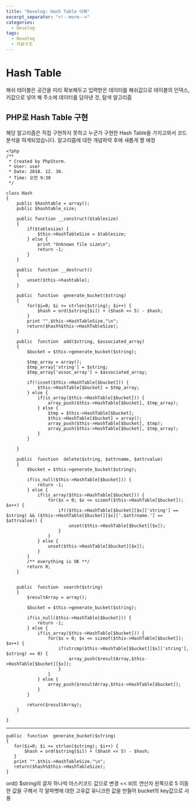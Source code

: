 ```yaml
---
title: "Develog: Hash Table 이해"
excerpt_separator: "<!--more-->"
categories:
  - Develog
tags:
  - Develog
  - 자료구조
---
```


Hash Table
==============

해쉬 테이블은 공간을 미리 확보해두고 입력받은 데이터를 해쉬값으로 테이블의 인덱스, 키값으로 넣어 해 주소에 데이터를
담아낸 것, 탐색 알고리즘 

PHP로 Hash Table 구현
--------------------

해당 알고리즘은 직접 구현하지 못하고 누군가 구현한 Hash Table을 가지고와서 코드분석을 하게되었습니다.
알고리즘에 대한 개념파악 후에 새롭게 짤 예정

    <?php
    /**
     * Created by PhpStorm.
     * User: user
     * Date: 2018. 12. 30.
     * Time: 오전 9:30
     */
    
    class Hash
    {
        public $hashtable = array();
        public $hashtable_size;
    
        public function __construct($tablesize)
        {
            if($tablesize) {
                $this->HashTableSize = $tablesize;
            } else {
                print "Unknown file size\n";
                return -1;
            }
        }
    
        public  function __destruct()
        {
            unset($this->hashtable);
        }
    
        public  function  generate_bucket($string)
        {
            for($i=0; $i <= strlen($string); $i++) {
                $hash = ord($string[$i]) + ($hash << 5) - $hash;
            }
            print "".$this->HashTableSize."\n";
            return($hash%$this->HashTableSize);
        }
    
        public  function  add($string, $associated_array)
        {
            $bucket = $this->generate_bucket($string);
    
            $tmp_array = array();
            $tmp_array['string'] = $string;
            $tmp_array['assoc_array'] = $associated_array;
    
            if(!isset($this->HashTable[$bucket])) {
                $this->HashTable[$bucket] = $tmp_array;
            } else {
                if(is_array($this->HashTable[$bucket])) {
                    array_push($this->HashTable[$bucket], $tmp_array);
                } else {
                    $tmp = $this->HashTable[$bucket];
                    $this->HashTable[$bucket] = array();
                    array_push($this->HashTable[$bucket], $tmp);
                    array_push($this->HashTable[$bucket], $tmp_array);
                }
            }
    
        }
    
        public  function  delete($string, $attrname, $attrvalue)
        {
            $bucket = $this->generate_bucket($string);
    
            if(is_null($this->HashTable[$bucket])) {
                return -1;
            } else {
                if(is_array($this->HashTable[$bucket])) {
                    for($x = 0; $x <= sizeof($this->HashTable[$bucket]); $x++) {
                        if(($this->HashTable[$bucket][$x]['string'] == $string) && ($this->HashTable[$bucket][$x]['.$attrname.'] == $attrvalue)) {
                            unset($this->HashTable[$bucket][$x]);
                        }
                    }
                } else {
                    unset($this->HashTable[$bucket][$x]);
                }
            }
            /** everything is OK **/
            return 0;
        }
    
    
        public  function  search($string)
        {
            $resultArray = array();
    
            $bucket = $this->generate_bucket($string);
    
            if(is_null($this->HashTable[$bucket])) {
                return -1;
            } else {
                if(is_array($this->HashTable[$bucket])) {
                    for($x = 0; $x <= sizeof($this->HashTable[$bucket]); $x++) {
                        if(strcmp($this->HashTable[$bucket][$x]['string'], $string) == 0) {
                            array_push($resultArray,$this->HashTable[$bucket][$x]);
                        }
                    }
                } else {
                    array_push($resultArray,$this->HashTable[$bucket]);
                }
            }
    
            return($resultArray);
        }
    
    }
    
    
    
***

    public  function  generate_bucket($string)
    {
       for($i=0; $i <= strlen($string); $i++) {
           $hash = ord($string[$i]) + ($hash << 5) - $hash;
       }
       print "".$this->HashTableSize."\n";
       return($hash%$this->HashTableSize);
    }
    
ord() $string의 글자 하나씩 아스키코드 값으로 변경 << 비트 연산자 왼쪽으로 5 이동한 값을 구해서 각 알파벳에 대한 고유값
유니크한 값을 만들어 bucket의 key값으로 사용 

 
 




